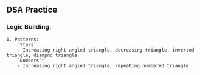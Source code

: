## DSA Practice

### Logic Building:
    1. Patterns:
        `Stars`:
        - Increasing right angled triangle, decreasing triangle, inverted triangle, diampnd triangle
        `Numbers`"
        - Increasing right angled triangle, repeating numbered triangle